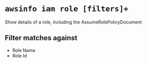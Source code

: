 # `awsinfo iam role [filters]+`

Show details of a role, including the AssumeRolePolicyDocument

## Filter matches against

* Role Name
* Role Id
